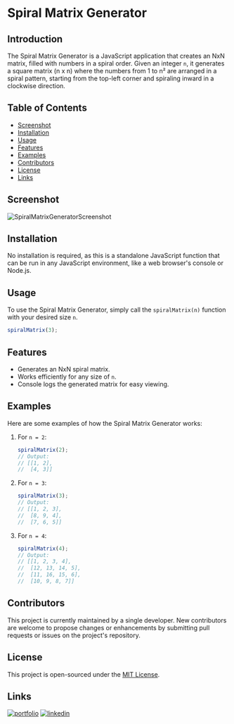 # Spiral Matrix Generator

## Introduction
The Spiral Matrix Generator is a JavaScript application that creates an NxN matrix, filled with numbers in a spiral order. Given an integer `n`, it generates a square matrix (n x n) where the numbers from 1 to n² are arranged in a spiral pattern, starting from the top-left corner and spiraling inward in a clockwise direction.

## Table of Contents

- [Screenshot](#screenshot)
- [Installation](#installation)
- [Usage](#usage)
- [Features](#features)
- [Examples](#examples)
- [Contributors](#contributors)
- [License](#license)
- [Links](#Links)

## Screenshot

![SpiralMatrixGeneratorScreenshot](https://i.imgur.com/pHUuo33.png)

## Installation
No installation is required, as this is a standalone JavaScript function that can be run in any JavaScript environment, like a web browser's console or Node.js.

## Usage
To use the Spiral Matrix Generator, simply call the `spiralMatrix(n)` function with your desired size `n`.

```javascript
spiralMatrix(3);
```

## Features
- Generates an NxN spiral matrix.
- Works efficiently for any size of `n`.
- Console logs the generated matrix for easy viewing.

## Examples
Here are some examples of how the Spiral Matrix Generator works:

1. For `n = 2`:
    ```javascript
    spiralMatrix(2);
    // Output:
    // [[1, 2],
    //  [4, 3]]
    ```

2. For `n = 3`:
    ```javascript
    spiralMatrix(3);
    // Output:
    // [[1, 2, 3],
    //  [8, 9, 4],
    //  [7, 6, 5]]
    ```

3. For `n = 4`:
    ```javascript
    spiralMatrix(4);
    // Output:
    // [[1, 2, 3, 4],
    //  [12, 13, 14, 5],
    //  [11, 16, 15, 6],
    //  [10, 9, 8, 7]]
    ```

## Contributors

This project is currently maintained by a single developer. New contributors are welcome to propose changes or enhancements by submitting pull requests or issues on the project's repository.

## License

This project is open-sourced under the [MIT License](https://opensource.org/licenses/MIT).

## Links

[![portfolio](https://img.shields.io/badge/my_portfolio-000?style=for-the-badge&logo=ko-fi&logoColor=white)](https://github.com/enekomtz1)
[![linkedin](https://img.shields.io/badge/linkedin-0A66C2?style=for-the-badge&logo=linkedin&logoColor=white)](https://www.linkedin.com/in/enekomtz)